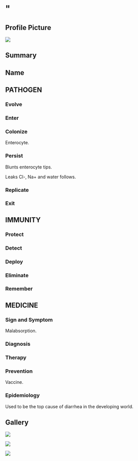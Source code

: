 # "

## Profile Picture

![](1.jpeg)

## Summary

## Name

## PATHOGEN

### Evolve

### Enter

### Colonize

Enterocyte.

### Persist

Blunts enterocyte tips.

Leaks Cl-, Na+ and water follows.

### Replicate

### Exit

## IMMUNITY

### Protect

### Detect

### Deploy

### Eliminate

### Remember

## MEDICINE

### Sign and Symptom

Malabsorption.

### Diagnosis

### Therapy

### Prevention

Vaccine.

### Epidemiology

Used to be the top cause of diarrhea in the developing world.

## Gallery

![](2.jpeg)

![](3.jpeg)

![](4.jpeg)
